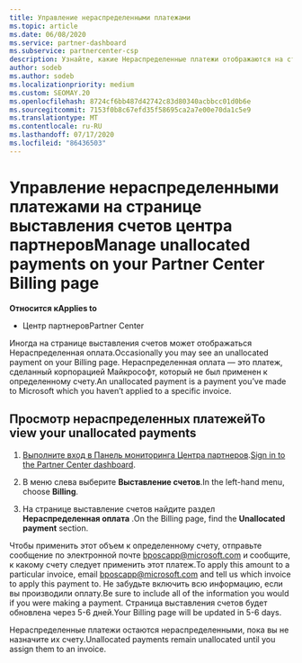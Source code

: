 ```yaml
---
title: Управление нераспределенными платежами
ms.topic: article
ms.date: 06/08/2020
ms.service: partner-dashboard
ms.subservice: partnercenter-csp
description: Узнайте, какие Нераспределенные платежи отображаются на странице выставления счетов центра партнеров. Узнайте, как применять их к счетам.
author: sodeb
ms.author: sodeb
ms.localizationpriority: medium
ms.custom: SEOMAY.20
ms.openlocfilehash: 8724cf6bb487d42742c83d80340acbbcc01d0b6e
ms.sourcegitcommit: 7153f0b8c67efd35f58695ca2a7e00e70da1c5e9
ms.translationtype: MT
ms.contentlocale: ru-RU
ms.lasthandoff: 07/17/2020
ms.locfileid: "86436503"
---
```

# <a name="manage-unallocated-payments-on-your-partner-center-billing-page"></a><span data-ttu-id="ffb93-104">Управление нераспределенными платежами на странице выставления счетов центра партнеров</span><span class="sxs-lookup"><span data-stu-id="ffb93-104">Manage unallocated payments on your Partner Center Billing page</span></span>

<span data-ttu-id="ffb93-105">**Относится к**</span><span class="sxs-lookup"><span data-stu-id="ffb93-105">**Applies to**</span></span>

- <span data-ttu-id="ffb93-106">Центр партнеров</span><span class="sxs-lookup"><span data-stu-id="ffb93-106">Partner Center</span></span>

<span data-ttu-id="ffb93-107">Иногда на странице выставления счетов может отображаться Нераспределенная оплата.</span><span class="sxs-lookup"><span data-stu-id="ffb93-107">Occasionally you may see an unallocated payment on your Billing page.</span></span> <span data-ttu-id="ffb93-108">Нераспределенная оплата — это платеж, сделанный корпорацией Майкрософт, который не был применен к определенному счету.</span><span class="sxs-lookup"><span data-stu-id="ffb93-108">An unallocated payment is a payment you’ve made to Microsoft which you haven’t applied to a specific invoice.</span></span>

## <a name="to-view-your-unallocated-payments"></a><span data-ttu-id="ffb93-109">Просмотр нераспределенных платежей</span><span class="sxs-lookup"><span data-stu-id="ffb93-109">To view your unallocated payments</span></span>

1. <span data-ttu-id="ffb93-110">[Выполните вход в Панель мониторинга Центра партнеров](https://partner.microsoft.com/dashboard/home).</span><span class="sxs-lookup"><span data-stu-id="ffb93-110">[Sign in to the Partner Center dashboard](https://partner.microsoft.com/dashboard/home).</span></span>

2. <span data-ttu-id="ffb93-111">В меню слева выберите **Выставление счетов**.</span><span class="sxs-lookup"><span data-stu-id="ffb93-111">In the left-hand menu, choose **Billing**.</span></span>

3. <span data-ttu-id="ffb93-112">На странице выставление счетов найдите раздел **Нераспределенная оплата** .</span><span class="sxs-lookup"><span data-stu-id="ffb93-112">On the Billing page, find the **Unallocated payment** section.</span></span> 

<span data-ttu-id="ffb93-113">Чтобы применить этот объем к определенному счету, отправьте сообщение по электронной почте bposcapp@microsoft.com и сообщите, к какому счету следует применить этот платеж.</span><span class="sxs-lookup"><span data-stu-id="ffb93-113">To apply this amount to a particular invoice, email bposcapp@microsoft.com and tell us which invoice to apply this payment to.</span></span> <span data-ttu-id="ffb93-114">Не забудьте включить всю информацию, если вы производили оплату.</span><span class="sxs-lookup"><span data-stu-id="ffb93-114">Be sure to include all of the information you would if you were making a payment.</span></span> <span data-ttu-id="ffb93-115">Страница выставления счетов будет обновлена через 5-6 дней.</span><span class="sxs-lookup"><span data-stu-id="ffb93-115">Your Billing page will be updated in 5-6 days.</span></span> 

<span data-ttu-id="ffb93-116">Нераспределенные платежи остаются нераспределенными, пока вы не назначите их счету.</span><span class="sxs-lookup"><span data-stu-id="ffb93-116">Unallocated payments remain unallocated until you assign them to an invoice.</span></span> 
